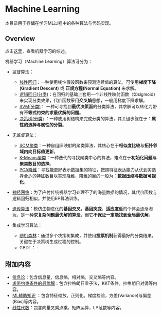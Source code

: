 # Machine Learning

本目录用于存储在学习ML过程中的各种算法与代码实现。

## Overview

点击[这里](./machine_learning.ipynb)，查看机器学习的综述。

机器学习（Machine Learning）算法可分为：

- 监督算法：

  - [线性回归](./regression.ipynb)：一种使用线性假设函数来预测连续值的算法，可使用**梯度下降(Gradient Descent)** 或 **正规方程(Normal Equation)** 来求解。
  - [逻辑回归(分类)](./classification.ipynb)：在回归的基础上套用一个非线性映射函数（如sigmoid）来实现分类效果，代价函数采用**交叉熵**思想，一般用梯度下降求解。
  - [SVM(分类)](./svm.ipynb)： 一种可寻找到**最优决策面**的分类算法，其求解可以转化为带有**不等式约束的求最优解的问题**。
  - [决策树(分类)](./decision_tree.ipynb) ：一种使用树结构来完成分类的算法，其关键步骤在于：**属性的选择与属性的分裂**。

- 无监督算法：

  - [SOM聚类](./som.ipynb)：一种自组织映射的聚类算法，其核心在于**相似度比较**与**拓扑邻域内向目标值更新**。
  - [K-Means聚类](./k_means.ipynb)：一种迭代的寻找聚类中心的算法，难点在于**初始化问题**与**聚类数目的选择**。
  - [PCA降维](./pca.ipynb)：寻找能更好表示数据集的特征，按照特征表达能力从优到劣选择合适的特征数目以实现降维，降维的目的一般为：**数据压缩与数据可视化**。

- [神经网络](./neural_network.ipynb)：为了应付传统机器学习处理不了的海量数据的情况，其代价函数与逻辑回归相似，并使用BP算法训练。

- [遗传算法](./ga.ipynb)：模仿生物进化的**基因交叉**，**基因突变**，**适应度低**的个体会逐渐淘汰，是一种**求复杂问题最优解的算法**，但它**不保证一定能找到全局最优解**。

- 集成学习算法：

  - [随机森林](./random_forest.ipynb)：通过多个决策树集成，并使用**投票机制**获得最好的分类结果。关键在于决策树生成过程的控制。
  - GBDT： -

## 附加内容

- [信息论](./information_theory.ipynb)：包含信息量，信息熵，相对熵，交叉熵等内容。
- [求带约束条件的最优解](./optimal_solution_with_constraint.ipynb)：包含拉格朗日乘子法，KKT条件，拉格朗日对偶等内容。
- [ML辅助知识](./features_process.ipynb) ：包含特征缩放，正则化，梯度检验，方差(Variance)与偏差(Bias)等内容。
- [线性代数](./linear_algebra.ipynb)：包含向量叉乘点乘，矩阵运算，LP范数等内容。

